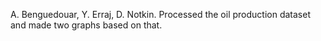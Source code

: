 A. Benguedouar, Y. Erraj, D. Notkin. Processed the oil production dataset and made two graphs based on that.
